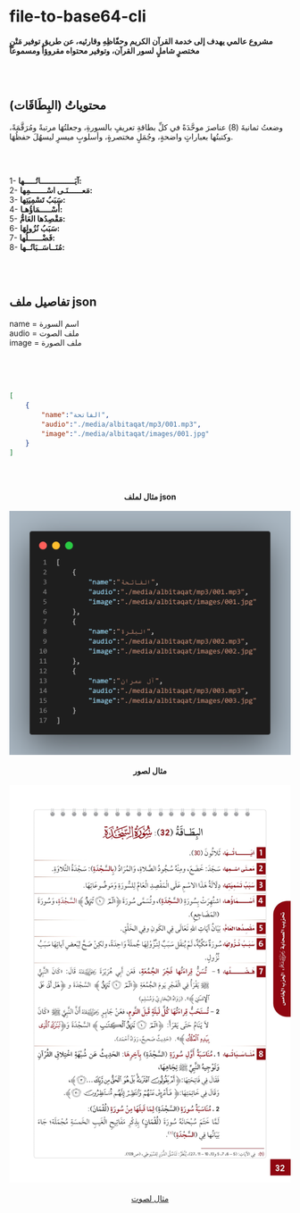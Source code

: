 # file-to-base64-cli

<b>مشروع عالمي يهدف إلى خدمة القرآن الكريم وحفّاظِهِ وقارئيه، عن طريق توفير مَتْنٍ مختصرٍ شاملٍ لسور القرآن، وتوفير محتواه مقروؤاً ومسموعاً </b><br>

<br><br>

## محتوياتُ (البِطَاقَات)

وضعتُ ثمانيةَ (8) عناصرَ موحَّدَةً في كلِّ بطاقةِ تعريفٍ بالسورةِ، وجعلتُهَا مرتبةً ومُرَقَّمَةً، وكتبتُها بعباراتٍ واضحةٍ، وجُمَلٍ مختصرةٍ، وأسلوبٍ ميسرٍ ليسهُلَ حفظُهَا.

<br><br>

1- <b>آيَـــــــــــــــاتُـــــها:</b><br>
2- <b>مَعــــــنَـى اسْـــــــمِها:</b><br>
3- <b>سَبَبُ تَسْمِيَتِها:</b><br>
4- <b>أَسْـــــمَاؤُهـا:</b><br>
5- <b>مَقْصِدُها العَامُّ:</b><br>
6- <b>سَبَبُ نُزُولِهَا:</b><br>
7- <b>فَضْــــــلُها:</b><br>
8- <b>مُنَــاسَــبَاتُــها:</b><br>

<br><br>

## تفاصيل ملف json 

name = اسم السورة <br>
audio = ملف الصوت <br>
image = ملف الصورة <br>

<br><br>

```json

[
    {
        "name":"الفاتحة",
        "audio":"./media/albitaqat/mp3/001.mp3",
        "image":"./media/albitaqat/images/001.jpg"
    }
]

```

<br><br>



<div align="center"> 
    <b>مثال لملف json</b>
    <br><br>
    <img src="/Github/1.png" alt="albitaqat">
    <br><br>
    <b>مثال لصور</b>
    <br><br>
    <img src="/Github/2.jpg" alt="albitaqat">
    <br><br>
    <a href="https://github.com/rn0x/albitaqat_quran/blob/main/mp3/001.mp3">مثال لصوت</a>
</div>